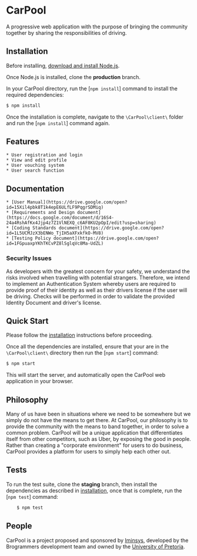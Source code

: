 ﻿# CarPool

A progressive web application with the purpose of bringing the community together
by sharing the responsibilities of driving.

## Installation

Before installing, [download and install Node.js](https://nodejs.org/en/download/).

Once Node.js is installed, clone the **production** branch.

In your CarPool directory, run the [`npm install`] command to install the required dependencies:

```bash
$ npm install
```
Once the installation is complete, navigate to the `\CarPool\client\` folder and run the [`npm install`] command again.  


## Features

	* User registration and login
	* View and edit profile
	* User vouching system
	* User search function

## Documentation
	
	
	* [User Manual](https://drive.google.com/open?id=15Xil4pbk8T1k4epE6ULfLF9PqgrSDMiq)
	* [Requirements and Design document](https://docs.google.com/document/d/16S4-24a4RshAfKx4Jjp4z7Z1VlNEXQ_c6AF8KU2pOpI/edit?usp=sharing)
	* [Coding Standards document](https://drive.google.com/open?id=1L5UCMJzX3bENWo_TjIH5aXFxkfkO-MV8)
	* [Testing Policy document](https://drive.google.com/open?id=1FGpuaxpYKhTKCvPZ8lSglqVc8Ma-UdZL)

### Security Issues

As developers with the greatest concern for your safety, we understand the risks involved when travelling with potential strangers. Therefore, we intend to implement an Authentication System whereby users are required to provide proof of their identity as well as their drivers license if the user will be driving. Checks will be performed in order to validate the provided Identity Document and driver's license.

## Quick Start

Please follow the [installation](#installation) instructions before proceeding.

Once all the dependencies are installed,  ensure that your are in the `\CarPool\client\` directory then run the [`npm start`] command:

```bash
$ npm start
```

This will start the server, and automatically open the CarPool web application in your browser.

## Philosophy

Many of us have been in situations where we need to be somewhere but we simply do not have the means to get there. At CarPool, our philosophy is to provide the community with the means to band together, in order to solve a common problem. CarPool will be a unique application that differentiates itself from other competitors, such as Uber, by exposing the good in people. Rather than creating a "corporate environment" for users to do business, CarPool provides a platform for users to simply help each other out.

## Tests

To run the test suite, clone the **staging** branch, then install the dependencies as described in [installation](#installation), once that is complete, run the [`npm test`] command:

```bash
	$ npm test
```

## People

CarPool is a project proposed and sponsored by [Iminsys][iminsys-url], developed by the Brogrammers development team and owned by the [University of Pretoria][up-url].

[iminsys-url]: http://www.iminsys.com
[package-diagram-url]: https://ibb.co/dbs9xH
[up-url]: http://www.up.ac.za


